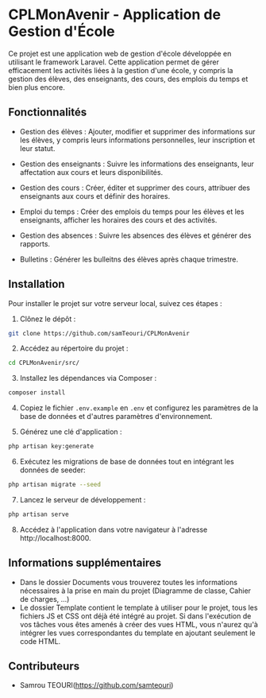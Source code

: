 # CPLMonAvenir - Application de Gestion d'École

Ce projet est une application web de gestion d'école développée en utilisant le framework Laravel. Cette application permet de gérer efficacement les activités liées à la gestion d'une école, y compris la gestion des élèves, des enseignants, des cours, des emplois du temps et bien plus encore.

## Fonctionnalités

- Gestion des élèves : Ajouter, modifier et supprimer des informations sur les élèves, y compris leurs informations personnelles, leur inscription et leur statut.

- Gestion des enseignants : Suivre les informations des enseignants, leur affectation aux cours et leurs disponibilités.

- Gestion des cours : Créer, éditer et supprimer des cours, attribuer des enseignants aux cours et définir des horaires.

- Emploi du temps : Créer des emplois du temps pour les élèves et les enseignants, afficher les horaires des cours et des activités.

- Gestion des absences : Suivre les absences des élèves et générer des rapports.

- Bulletins : Générer les bulleitns des élèves après chaque trimestre.

## Installation

Pour installer le projet sur votre serveur local, suivez ces étapes :

1. Clônez le dépôt :
```bash
git clone https://github.com/samTeouri/CPLMonAvenir
```

2. Accédez au répertoire du projet :
```bash
cd CPLMonAvenir/src/
```

3. Installez les dépendances via Composer :
```bash
composer install
```

4. Copiez le fichier `.env.example` en `.env` et configurez les paramètres de la base de données et d'autres paramètres d'environnement.

5. Générez une clé d'application :
```bash
php artisan key:generate
```

6. Exécutez les migrations de base de données tout en intégrant les données de seeder:
```bash
php artisan migrate --seed
```

7. Lancez le serveur de développement :
```bash
php artisan serve
```

8. Accédez à l'application dans votre navigateur à l'adresse http://localhost:8000.

## Informations supplémentaires

* Dans le dossier Documents vous trouverez toutes les informations nécessaires à la prise en main du projet (Diagramme de classe, Cahier de charges, ...)
* Le dossier Template contient le template à utiliser pour le projet, tous les fichiers JS et CSS ont déjà été intégré au projet. Si dans l'exécution de vos tâches vous êtes amenés à créer des vues HTML, vous n'aurez qu'à intégrer les vues correspondantes du template en ajoutant seulement le code HTML.

## Contributeurs

- Samrou TEOURI(https://github.com/samteouri)
